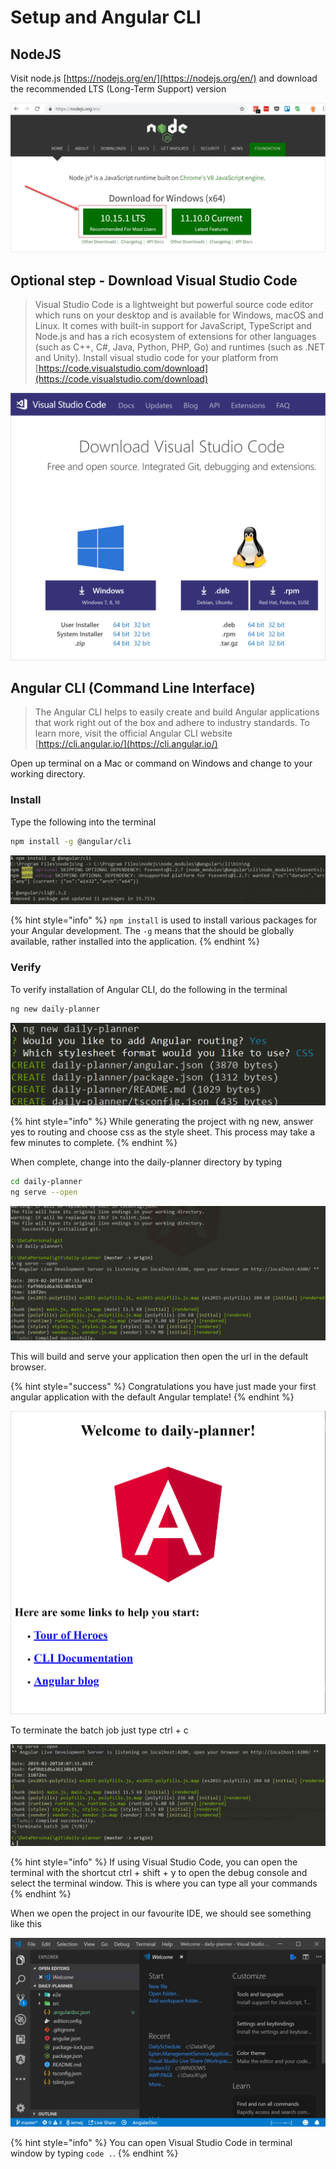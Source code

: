 # Setup and Angular CLI

## NodeJS

Visit node.js [https://nodejs.org/en/](https://nodejs.org/en/) and download the recommended LTS \(Long-Term Support\) version

![Install NodeJS LTS](../.gitbook/assets/install-nodejs-lts.png)

## Optional step - Download Visual Studio Code

<!--
  Should this be optional for a Angular workshop day?
  It should be strongly recommended so that mentors don't have to learn lots of different tools.
-->
> Visual Studio Code is a lightweight but powerful source code editor which runs on your desktop and is available for Windows, macOS and Linux. It comes with built-in support for JavaScript, TypeScript and Node.js and has a rich ecosystem of extensions for other languages \(such as C++, C\#, Java, Python, PHP, Go\) and runtimes \(such as .NET and Unity\). Install visual studio code for your platform from [https://code.visualstudio.com/download](https://code.visualstudio.com/download)

![Install VS Code](../.gitbook/assets/install-vscode.png)

## Angular CLI \(Command Line Interface\)

> The Angular CLI helps to easily create and build Angular applications that work right out of the box and adhere to industry standards. To learn more, visit the official Angular CLI website [https://cli.angular.io/](https://cli.angular.io/)

Open up terminal on a Mac or command on Windows and change to your working directory.

### Install

Type the following into the terminal

``` bash
npm install -g @angular/cli
```

![Install AngularCLI](../.gitbook/assets/npm-install-ng.png)

{% hint style="info" %}
`npm install` is used to install various packages for your Angular development. The `-g` means that the should be globally available, rather installed into the application.
{% endhint %}

### Verify

To verify installation of Angular CLI, do the following in the terminal

``` bash
ng new daily-planner
```

![Create new Angular application](../.gitbook/assets/ng-new.png)

{% hint style="info" %}
While generating the project with ng new, answer yes to routing and choose css as the style sheet. This process may take a few minutes to complete.
{% endhint %}

When complete, change into the daily-planner directory by typing

``` bash
cd daily-planner
ng serve --open
```

![Serve the application](../.gitbook/assets/ng-serve.png)

This will build and serve your application then open the url in the default browser.

{% hint style="success" %}
Congratulations you have just made your first angular application with the default Angular template!
{% endhint %}

![Angular hero page](../.gitbook/assets/angular-hero-page.png)

To terminate the batch job just type ctrl + c

![Terminate Angular serve operation](../.gitbook/assets/ng-terminate.png)

{% hint style="info" %}
If using Visual Studio Code, you can open the terminal with the shortcut ctrl + shift + y to open the debug console and select the terminal window. This is where you can type all your commands
{% endhint %}

When we open the project in our favourite IDE, we should see something like this

![VS Code Daily Planner project](../.gitbook/assets/vscode.png)

{% hint style="info" %}
You can open Visual Studio Code in terminal window by typing `code .`.
{% endhint %}
